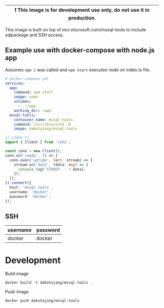
| :exclamation: This image is for development use only, do not use it in production. |
|------------------------------------------------------------------------------------|

This image is built on top of mcr.microsoft.com/mssql-tools to include sqlpackage and SSH access.

## Example use with docker-compose with node.js app
Assumes `npm i` was called and `npm start` executes node on index.ts file.
```yml
# docker-compose.yml
services:
  app:
    command: npm start
    image: node
    volumes:
      - .:/app
    working_dir: /app
  mssql-tools:
    container_name: mssql-tools
    command: /usr/sbin/sshd -D
    image: dakotajang/mssql-tools
```
```ts
// index.ts
import { Client } from 'ssh2';

const conn = new Client();
conn.on('ready', () => {
  conn.exec('uptime', (err, stream) => {
    stream.on('data', (data: any) => {
      console.log('STDOUT: ' + data);
    });
  });
}).connect({
  host: 'mssql-tools',
  username: 'docker',
  password: 'docker',
});
```

## SSH
| username | password |
|----------|----------|
| docker   | docker   |

# Development
Build image
```
docker build -t dakotajang/mssql-tools .
```

Push image
```
docker push dakotajang/mssql-tools
```
